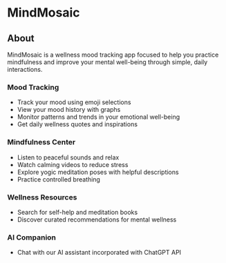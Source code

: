 # MindMosaic

## About
MindMosaic is a wellness mood tracking app focused to help you practice mindfulness and improve your mental well-being through simple, daily interactions.


### Mood Tracking
- Track your mood using emoji selections
- View your mood history with graphs
- Monitor patterns and trends in your emotional well-being
- Get daily wellness quotes and inspirations

### Mindfulness Center
- Listen to peaceful sounds and relax
- Watch calming videos to reduce stress
- Explore yogic meditation poses with helpful descriptions
- Practice controlled breathing

### Wellness Resources
- Search for self-help and meditation books
- Discover curated recommendations for mental wellness

### AI Companion
- Chat with our AI assistant incorporated with ChatGPT API

